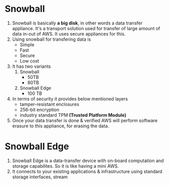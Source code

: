 # Snowball

1. Snowball is basically **a big disk**, in other words a data transfer appliance. It's a transport solution used for transfer of large amount of data in-out of AWS. It uses secure appliances for this.
2. Using snowball for transfering data is
    * Simple
    * Fast
    * Secure
    * Low cost
3. It has two variants
    1. Snowball
        * 50TB
        * 80TB
    2. Snowball Edge
        * 100 TB
4. In terms of security it provides below mentioned layers
    * tamper-resistant enclosures
    * 256-bit encryption
    * industry standard TPM **(Trusted Platform Module)**
5. Once your data transfer is done & verified AWS will perform software erasure to this appliance, for erasing the data.

# Snowball Edge

1. Snowball Edge is a data-transfer device with on-board computation and storage capabilites. So it is like having a mini AWS.
2. It connects to your existing applications & infrastructure using standard storage interfaces, stream
